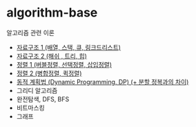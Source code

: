 # algorithm-base
알고리즘 관련 이론                      
- [자료구조 1 (배열, 스택, 큐, 링크드리스트)](https://hungseong.tistory.com/39)                            
- [자료구조 2 (해쉬 , 트리, 힙)](https://hungseong.tistory.com/40)                   
- [정렬 1 (버블정렬, 선택정렬, 삽입정렬)](https://hungseong.tistory.com/41)                     
- [정렬 2 (병합정렬, 퀵정렬)](https://hungseong.tistory.com/43)                                                  
- [동적 계획법 (Dynamic Programming, DP) (+ 분할 정복과의 차이)](https://hungseong.tistory.com/42)                     
- 그리디 알고리즘                                
- 완전탐색, DFS, BFS                      
- 비트마스킹         
- 그래프               
